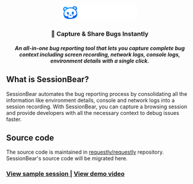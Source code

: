 <p align="center">
  <a rel="noreferrer noopener" href="https://requestly.com/">
    <picture>
      <source media="(prefers-color-scheme: dark)" srcset="https://github.com/requestly/sessionbear/blob/main/assets/SessionBearLogo_light.svg?raw=true">
      <source media="(prefers-color-scheme: light)" srcset="https://github.com/requestly/sessionbear/blob/main/assets/SessionBearLogo_dark.svg?raw=true">
        <img alt="SessionBear Logo" src="https://github.com/requestly/sessionbear/blob/main/assets/SessionBearLogo_light.svg?raw=true" width="40%">
      </picture>
  </a>
</p>

<h3 align="center">🚀 Capture & Share Bugs Instantly</h3>

<h5 align="center">An all-in-one bug reporting tool that lets you capture complete bug context including screen recording, network logs, console logs, environment details with a single click.</h5>


<h2>What is SessionBear?</h2>
<p>SessionBear automates the bug reporting process by consolidating all the information like environment details, console and network logs into a session recording. With SessionBear, you can capture a browsing session and provide developers with all the necessary context to debug issues faster.</p>

<h2>Source code</h2>
<p>The source code is maintained in <a href="https://github.com/requestly/requestly">requestly/requestly</a> repository. SessionBear's source code will be migrated here.</p>

<h3><a href="https://app.sessionbear.com/sessions/saved/9nLZx0fupsumAlKROuS0" target="_blank">View sample session </a>  |  <a href="https://www.youtube.com/watch?v=9noryYsLaiQ" target="_blank"> View demo video </a></h3>
